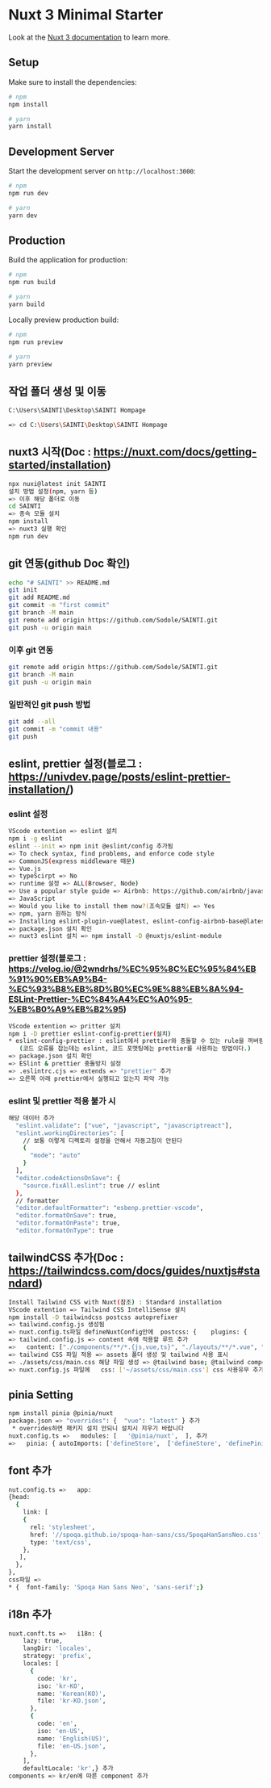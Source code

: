 # Nuxt 3 Minimal Starter

Look at the [Nuxt 3 documentation](https://nuxt.com/docs/getting-started/introduction) to learn more.

## Setup

Make sure to install the dependencies:

```bash
# npm
npm install

# yarn
yarn install
```

## Development Server

Start the development server on `http://localhost:3000`:

```bash
# npm
npm run dev

# yarn
yarn dev
```

## Production

Build the application for production:

```bash
# npm
npm run build

# yarn
yarn build
```

Locally preview production build:

```bash
# npm
npm run preview

# yarn
yarn preview

```

## 작업 폴더 생성 및 이동

```bash
C:\Users\SAINTI\Desktop\SAINTI Hompage

=> cd C:\Users\SAINTI\Desktop\SAINTI Hompage
```

## nuxt3 시작(Doc : https://nuxt.com/docs/getting-started/installation)

```bash
npx nuxi@latest init SAINTI
설치 방법 설정(npm, yarn 등)
=> 이후 해당 폴더로 이동
cd SAINTI
=> 종속 모듈 설치
npm install
=> nuxt3 실행 확인
npm run dev
```

## git 연동(github Doc 확인)

```bash
echo "# SAINTI" >> README.md
git init
git add README.md
git commit -m "first commit"
git branch -M main
git remote add origin https://github.com/Sodole/SAINTI.git
git push -u origin main
```

### 이후 git 연동

```bash
git remote add origin https://github.com/Sodole/SAINTI.git
git branch -M main
git push -u origin main
```

### 일반적인 git push 방법

```bash
git add --all
git commit -m "commit 내용"
git push
```

## eslint, prettier 설정(블로그 : https://univdev.page/posts/eslint-prettier-installation/)

### eslint 설정

```bash
VScode extention => eslint 설치
npm i -g eslint
eslint --init => npm init @eslint/config 추가됨
=> To check syntax, find problems, and enforce code style
=> CommonJS(express middleware 때문)
=> Vue.js
=> typeScirpt => No
=> runtime 설정 => ALL(Browser, Node)
=> Use a popular style guide => Airbnb: https://github.com/airbnb/javascript
=> JavaScript
=> Would you like to install them now?(조속모듈 설치) => Yes
=> npm, yarn 원하는 방식
=> Installing eslint-plugin-vue@latest, eslint-config-airbnb-base@latest, eslint@^7.32.0 || ^8.2.0, eslint-plugin-import@^2.25.2(설치됨)
=> package.json 설치 확인
=> nuxt3 eslint 설치 => npm install -D @nuxtjs/eslint-module
```

### prettier 설정(블로그 : https://velog.io/@2wndrhs/%EC%95%8C%EC%95%84%EB%91%90%EB%A9%B4-%EC%93%B8%EB%8D%B0%EC%9E%88%EB%8A%94-ESLint-Prettier-%EC%84%A4%EC%A0%95-%EB%B0%A9%EB%B2%95)

```bash
VScode extention => pritter 설치
npm i -D prettier eslint-config-prettier(설치)
* eslint-config-prettier : eslint에서 prettier와 충돌할 수 있는 rule을 꺼버림
   (코드 오류를 잡는데는 eslint, 코드 포맷팅에는 prettier를 사용하는 방법이다.)
=> package.json 설치 확인
=> ESlint & prettier 충돌방지 설정
=> .eslintrc.cjs => extends => "prettier" 추가
=> 오른쪽 아래 prettier에서 실행되고 있는지 파악 가능
```

### eslint 및 prettier 적용 불가 시

```bash
해당 데이터 추가
  "eslint.validate": ["vue", "javascript", "javascriptreact"],
  "eslint.workingDirectories": [
    // 보통 이렇게 디렉토리 설정을 안해서 자동고침이 안된다
    {
      "mode": "auto"
    }
  ],
  "editor.codeActionsOnSave": {
    "source.fixAll.eslint": true // eslint
  },
  // formatter
  "editor.defaultFormatter": "esbenp.prettier-vscode",
  "editor.formatOnSave": true,
  "editor.formatOnPaste": true,
  "editor.formatOnType": true
```

## tailwindCSS 추가(Doc : https://tailwindcss.com/docs/guides/nuxtjs#standard)

```bash
Install Tailwind CSS with Nuxt(참조) : Standard installation
VScode extention => Tailwind CSS IntelliSense 설치
npm install -D tailwindcss postcss autoprefixer
=> tailwind.config.js 생성됨
=> nuxt.config.ts파일 defineNuxtConfig안에  postcss: {    plugins: {      tailwindcss: {},      autoprefixer: {},    },  }, 추가
=> tailwind.config.js => content 속에 적용할 루트 추가
=>   content: ["./components/**/*.{js,vue,ts}", "./layouts/**/*.vue", "./pages/**/*.vue", "./plugins/**/*.{js,ts}", "./app.vue",],
=> tailwind CSS 파일 적용 => assets 폴더 생성 및 tailwind 사용 표시
=> ./assets/css/main.css 해당 파일 생성 => @tailwind base; @tailwind components; @tailwind utilities; 명시
=> nuxt.config.js 파일에   css: ['~/assets/css/main.css'] css 사용유무 추가
```

## pinia Setting

```bash
npm install pinia @pinia/nuxt
package.json => "overrides": {  "vue": "latest" } 추가
 * overrides하면 패키지 설치 안되니 설치시 지우기 바랍니다
nuxt.config.ts =>   modules: [   '@pinia/nuxt',  ], 추가
=>   pinia: { autoImports: ['defineStore',  ['defineStore', 'definePiniaStore'], ], }, 추가
```

## font 추가

```bash
nut.config.ts =>   app:
{head:
  {
    link: [
    {
      rel: 'stylesheet',
      href: '//spoqa.github.io/spoqa-han-sans/css/SpoqaHanSansNeo.css',
      type: 'text/css',
    },
   ],
  },
},
css파일 =>
* {  font-family: 'Spoqa Han Sans Neo', 'sans-serif';}
```

## i18n 추가

```bash
nuxt.conft.ts =>   i18n: {
    lazy: true,
    langDir: 'locales',
    strategy: 'prefix',
    locales: [
      {
        code: 'kr',
        iso: 'kr-KO',
        name: 'Korean(KO)',
        file: 'kr-KO.json',
      },
      {
        code: 'en',
        iso: 'en-US',
        name: 'English(US)',
        file: 'en-US.json',
      },
    ],
    defaultLocale: 'kr',} 추가
components => kr/en에 따른 component 추가
```
